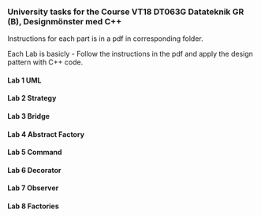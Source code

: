 ### University tasks for the Course VT18 DT063G Datateknik GR (B), Designmönster med C++
Instructions for each part is in a pdf in corresponding folder.

Each Lab is basicly - Follow the instructions in the pdf and apply the design pattern with C++ code.

#### Lab 1 UML
#### Lab 2 Strategy
#### Lab 3 Bridge
#### Lab 4 Abstract Factory
#### Lab 5 Command
#### Lab 6 Decorator
#### Lab 7 Observer
#### Lab 8 Factories

